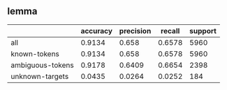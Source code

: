 
## lemma

|                  | accuracy | precision | recall | support |
|------------------|----------|-----------|--------|---------|
| all              | 0.9134   | 0.658     | 0.6578 | 5960    |
| known-tokens     | 0.9134   | 0.658     | 0.6578 | 5960    |
| ambiguous-tokens | 0.9178   | 0.6409    | 0.6654 | 2398    |
| unknown-targets  | 0.0435   | 0.0264    | 0.0252 | 184     |

